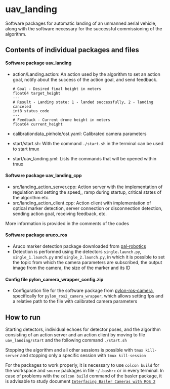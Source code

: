 uav_landing
=========

Software packages for automatic landing of an unmanned aerial vehicle, along with the software necessary for the successful commissioning of the algorithm.

## Contents of individual packages and files
#### Software package uav_landing
   * action/Landing.action: An action used by the algorithm to set an action goal, notify about the success of the action goal, and send feedback.

         # Goal - Desired final height in meters
         float64 target_height
         ---
         # Result - Landing state: 1 - landed successfully, 2 - landing canceled
         int8 status_code
         ---
         # Feedback - Current drone height in meters
         float64 current_height

   * calibrationdata_pinhole/ost.yaml: Calibrated camera parameters
   * start/start.sh: With the command `./start.sh` in the terminal can be used to start tmux
   * start/uav_landing.yml: Lists the commands that will be opened within tmux

#### Software package uav_landing_cpp
   * src/landing_action_server.cpp: Action server with the implementation of regulation and setting the speed,, ramp during startup, critical states of the algorithm etc.
   * src/landing_action_client.cpp: Action client with implementation of optical marker detection, server connection or disconnection detection, sending action goal, receiving feedback, etc.
   
   More information is provided in the comments of the codes
#### Software package aruco_ros
   * Aruco marker detection package downloaded from [pal-robotics](https://github.com/pal-robotics/aruco_ros)
   * Detection is performed using the detectors `single.launch.py`, `single_1.launch.py` ​​and `single_2.launch.py`, in which it is possible to set the topic from which the camera parameters are subscribed, the output image from the camera, the size of the marker and its ID

#### Config file pylon_camera_wrapper_config.zip
   * Configuration file for the software package from [pylon-ros-camera](https://github.com/basler/pylon-ros-camera/tree/humble), specifically for `pylon_ros2_camera_wrapper`, which allows setting fps and a relative path to the file with calibrated camera parameters

## How to run
Starting detectors, individual echoes for detector poses, and the algorithm consisting of an action server and an action client by moving to file `uav_landing/start` and the following command `./start.sh`

Stopping the algorithm and all other sessions is possible with `tmux kill-server` and stopping only a specific session with `tmux kill-session`

For the packages to work properly, it is necessary to use `colcon build` for the workspace and `source` packages in file `~/.bashrc` or in every terminal. In case of problems with the `colcon build` command of the basler package, it is advisable to study document [`Interfacing Basler Cameras with ROS 2`](https://assets-ctf.baslerweb.com/dg51pdwahxgw/7nIhl0TyQI2d1MAml1OtAA/07bc43474be93e1c753cbba8baedef93/AW00172901000_Interfacing_Basler_Cameras_with_ROS_2.pdf?_gl=1*lxeu81*_gcl_au*MTMzMjczNTEzNi4xNzQyMzIyNzk0*_ga*MTg0OTc5NzUxNi4xNzQyMzIyNzg3*_ga_5KSFYEQ7CY*MTc0MjM3MzgzNy4yLjEuMTc0MjM3Mzg3OS4xOC4wLjA)
